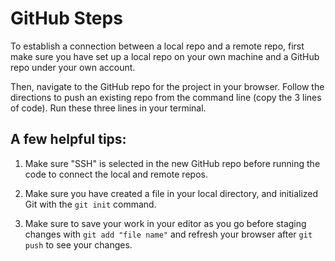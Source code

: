 # GitHub Steps

To establish a connection between a local repo and a remote repo, first make sure you have set up a local repo on your own machine and a GitHub repo under your own account.

Then, navigate to the GitHub repo for the project in your browser. Follow the directions to push an existing repo from the command line (copy the 3 lines of code). Run these three lines in your terminal.

## A few helpful tips:
1. Make sure "SSH" is selected in the new GitHub repo before running the code to connect the local and remote repos.

2. Make sure you have created a file in your local directory, and initialized Git with the `git init` command.

3. Make sure to save your work in your editor as you go before staging changes with `git add "file name"` and refresh your browser after `git push` to see your changes.

